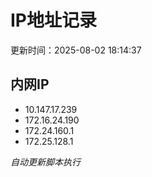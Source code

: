 # IP地址记录

更新时间：2025-08-02 18:14:37
## 内网IP
- 10.147.17.239
- 172.16.24.190
- 172.24.160.1
- 172.25.128.1

*自动更新脚本执行*          